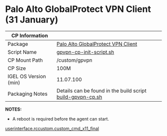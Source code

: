 # Palo Alto GlobalProtect VPN Client (31 January)

|  CP Information |            |
|-----------------|------------|
| Package | [Palo Alto GlobalProtect VPN Client](https://docs.paloaltonetworks.com/globalprotect/5-1/globalprotect-app-user-guide/globalprotect-app-for-linux/download-and-install-the-globalprotect-app-for-linux) |
| Script Name | [gpvpn-cp-init-script.sh](build/gpvpn-cp-init-script.sh) |
| CP Mount Path | /custom/gpvpn |
| CP Size | 100M |
| IGEL OS Version (min) | 11.07.100 |
| Packaging Notes | Details can be found in the build script [build-gpvpn-cp.sh](build/build-gpvpn-cp.sh) |

**NOTES:**

- A reboot is required before the agent can start.

[userinterface.rccustom.custom_cmd_x11_final](igel/gpvpn-profile.xml)
